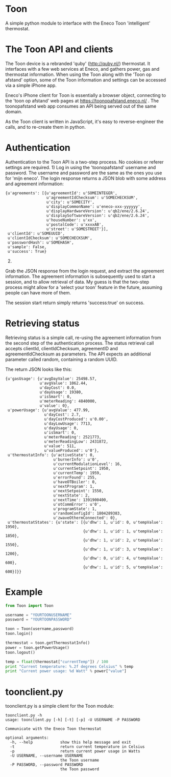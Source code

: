 Toon
====

A simple python module to interface with the Eneco Toon 'intelligent' thermostat.

The Toon API and clients
====

The Toon device is a rebranded 'quby' (http://quby.nl/) thermostat. It
interfaces with a few web services at Eneco, and gathers power, gas and
thermostat information.
When using the Toon along with the 'Toon op afstand' option, some of the
Toon information and settings can be accessed via a simple iPhone app.

Eneco's iPhone client for Toon is essentially a browser object, connecting
to the 'toon op afstand' web pages at https://toonopafstand.eneco.nl/ .
The toonopafstand web app consumes an API being served out of the same
domain.

As the Toon client is written in JavaScript, it's easy to reverse-engineer
the calls, and to re-create them in python.

Authentication
===
Authentication to the Toon API is a two-step process. No cookies or referer
settings are required.
1) 
Log in using the 'toonopafstand' username and password. The username and
password are the same as the ones you use for 'mijn eneco'.
The login response returns a JSON blob with some address and agreement
information:

```
{u'agreements': [{u'agreementId': u'SOMEINTEGER',
                  u'agreementIdChecksum': u'SOMECHECKSUM',
                  u'city': u'SOMECITY',
                  u'displayCommonName': u'eneco-xxx-yyyyyy',
                  u'displayHardwareVersion': u'qb2/ene/2.6.24',
                  u'displaySoftwareVersion': u'qb2/ene/2.6.24',
                  u'houseNumber': u'xx',
                  u'postalCode': u'xxxxAB',
                  u'street': u'SOMESTREET'}],
 u'clientId': u'SOMEUUID',
 u'clientIdChecksum': u'SOMECHECKSUM',
 u'passwordHash': u'SOMEHASH',
 u'sample': False,
 u'success': True}
```

2) 
Grab the JSON response from the login request, and extract the agreement
information. The agreement information is subsequently used to start a
session, and to allow retrieval of data. My guess is that the two-step
process might allow for a 'select your toon' feature in the future, assuming
people can have more of them.

The session start return simply returns 'success:true' on success.


Retrieving status
===

Retrieving status is a simple call, re-using the agreement information from
the second step of the authentication process. 
The status retrieval call accepts clientId, clientIdChecksum, agreementID
and agreementIdChecksum as parameters. The API expects an additional
parameter called random, containing a random UUID.

The return JSON looks like this:
```
{u'gasUsage': {u'avgDayValue': 25498.57,
               u'avgValue': 1062.44,
               u'dayCost': 0.0,
               u'dayUsage': 19380,
               u'isSmart': 0,
               u'meterReading': 4840000,
               u'value': 0},
 u'powerUsage': {u'avgValue': 477.99,
                 u'dayCost': 2.7,
                 u'dayCostProduced': u'0.00',
                 u'dayLowUsage': 7713,
                 u'dayUsage': 0,
                 u'isSmart': 0,
                 u'meterReading': 2521773,
                 u'meterReadingLow': 2431872,
                 u'value': 511,
                 u'valueProduced': u'0'},
 u'thermostatInfo': {u'activeState': 0,
                     u'burnerInfo': u'0',
                     u'currentModulationLevel': 16,
                     u'currentSetpoint': 1950,
                     u'currentTemp': 1959,
                     u'errorFound': 255,
                     u'haveOTBoiler': 0,
                     u'nextProgram': 1,
                     u'nextSetpoint': 1550,
                     u'nextState': 2,
                     u'nextTime': 1391900400,
                     u'otCommError': u'0',
                     u'programState': 1,
                     u'randomConfigId': 1804289383,
                     u'zwaveOthermConnected': 0},
 u'thermostatStates': {u'state': [{u'dhw': 1, u'id': 0, u'tempValue': 1950},
                                  {u'dhw': 1, u'id': 1, u'tempValue': 1850},
                                  {u'dhw': 1, u'id': 2, u'tempValue': 1550},
                                  {u'dhw': 1, u'id': 3, u'tempValue': 1200},
                                  {u'dhw': 0, u'id': 4, u'tempValue': 600},
                                  {u'dhw': 1, u'id': 5, u'tempValue': 600}]}}
```


Example
====

```python
from Toon import Toon

username = "YOURTOONUSERNAME"
password = "YOURTOONPASSWORD"

toon = Toon(username,password)
toon.login()

thermostat = toon.getThermostatInfo()
power = toon.getPowerUsage()
toon.logout()

temp = float(thermostat["currentTemp"]) / 100
print "Current temperature: %.2f degrees Celsius" % temp
print "Current power usage: %d Watt" % power["value"]
```

toonclient.py
====
toonclient.py is a simple client for the Toon module:
```
toonclient.py -h
usage: toonclient.py [-h] [-t] [-p] -U USERNAME -P PASSWORD

Communicate with the Eneco Toon thermostat

optional arguments:
  -h, --help            show this help message and exit
  -t                    return current temperature in Celsius
  -p                    return current power usage in Watts
  -U USERNAME, --username USERNAME
                        the Toon username
  -P PASSWORD, --password PASSWORD
                        the Toon password
```

